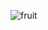 
![fruit](https://img1-cookinglight-timeinc-net.cdn.ampproject.org/i/s/img1.cookinglight.timeinc.net/sites/default/files/styles/4_3_horizontal_-_1200x900/public/1502826406/1708w-getty-fruit-closeup-CarstenSchanter-EyeEm.jpg)
